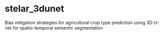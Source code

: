 # stelar_3dunet
Bias mitigation strategies for agricultural crop type prediction using 3D U-net for spatio-temporal semantic segmentation
